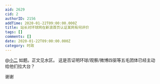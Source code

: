 ```yaml
---
aid: 2629
cid: 2
authorID: 2156
addTime: 2020-01-22T09:00:00.000Z
title: 站长对环球网在新浪首页认证某网有何评价
tags: []
comments: []
date: 2020-01-22T09:00:00.000Z
category: 时政
---
```


@[小二](/member/%E5%B0%8F%E4%BA%8C) 如题。正文见水区。 这是否证明环球/观察/微博四驱等五毛团体已经主动给他们拉大台？

谢谢

